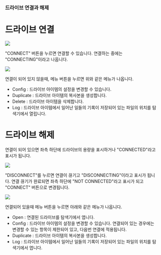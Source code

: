 ### 드라이브 연결과 해제

# 드라이브 연결

<img class="markdown" src="https://doc.bdrive.com/images/connect_disconnect_1.jpg">

"CONNECT" 버튼을 누르면 연결할 수 있습니다. 연결하는 중에는 "CONNECTING"이라고 나옵니다.

<img class="markdown" src="https://doc.bdrive.com/images/connect_disconnect_2.jpg">

연결이 되어 있지 않을때, 메뉴 버튼을 누르면 위와 같은 메뉴가 나옵니다.

- Config : 드라이브 아이템의 설정을 변경할 수 있습니다.
- Duplicate : 드라이브 아이템의 복사본을 생성합니다.
- Delete : 드라이브 아이템을 삭제합니다.
- Log : 드라이브 아이템에서 일어난 일들의 기록이 저장되어 있는 파일의 위치를 탐색기에서 열립니다.

# 드라이브 해제

연결이 되어 있으면 좌측 하단에 드라이브의 용량을 표시하거나 "CONNECTED"라고 표시가 됩니다.

<img class="markdown" src="https://doc.bdrive.com/images/connect_disconnect_3.jpg">

"DISCONNECT"를 누르면 연결이 끊기고 "DISCONNECTING"이라고 표시가 됩니다.
연결 끊기가 완료되면 좌측 하단에 "NOT CONNECTED"라고 표시가 되고 "CONNECT" 버튼으로 변경됩니다.

<img class="markdown" src="https://doc.bdrive.com/images/connect_disconnect_4.jpg">

연결되어 있을때 메뉴 버튼을 누르면 아래와 같은 메뉴가 나옵니다.

- Open : 연결된 드라이브를 탐색기에서 엽니다.
- Config : 드라이브 아이템의 설정을 변경할 수 있습니다. 연결되어 있는 경우에는 변경할 수 있는 항목이 제한되어 있고, 다음번 연결에 적용됩니다.
- Duplicate : 드라이브 아이템의 복사본을 생성합니다.
- Log : 드라이브 아이템에서 일어난 일들의 기록이 저장되어 있는 파일의 위치를 탐색기에서 엽니다.
